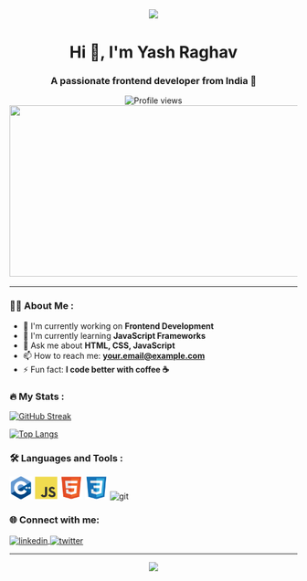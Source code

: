 <div align="center">
  <img src="https://media.giphy.com/media/M9gbBd9nbDrOTu1Mqx/giphy.gif" width="100"/>
</div>

<h1 align="center">Hi 👋, I'm Yash Raghav</h1>
<h3 align="center">A passionate frontend developer from India 🚀</h3>

<div align="center">
  <img src="https://komarev.com/ghpvc/?username=Fr0nSen&label=Profile%20views&color=0e75b6&style=flat" alt="Profile views" />
</div>

<div align="center">
  <img src="https://media.giphy.com/media/dWesBcTLavkZuG35MI/giphy.gif" width="600" height="300"/>
</div>

---
### 👨‍💻 About Me :
- 🔭 I'm currently working on **Frontend Development**
- 🌱 I'm currently learning **JavaScript Frameworks**
- 💬 Ask me about **HTML, CSS, JavaScript**
- 📫 How to reach me: **your.email@example.com**
- ⚡ Fun fact: **I code better with coffee ☕**

### 🔥 My Stats :
[![GitHub Streak](https://github-readme-streak-stats.herokuapp.com/?user=Fr0nSen&theme=dark&background=000000)](https://git.io/streak-stats)

[![Top Langs](https://github-readme-stats.vercel.app/api/top-languages/?username=Fr0nSen&layout=compact&theme=vision-friendly-dark)](https://github.com/anuraghazra/github-readme-stats)

### 🛠 Languages and Tools :
<p align="left">
  <img src="https://raw.githubusercontent.com/devicons/devicon/master/icons/cplusplus/cplusplus-original.svg" alt="cplusplus" width="40" height="40"/>
  <img src="https://raw.githubusercontent.com/devicons/devicon/master/icons/javascript/javascript-original.svg" alt="javascript" width="40" height="40"/>
  <img src="https://raw.githubusercontent.com/devicons/devicon/master/icons/html5/html5-original.svg" alt="html5" width="40" height="40"/>
  <img src="https://raw.githubusercontent.com/devicons/devicon/master/icons/css3/css3-original.svg" alt="css3" width="40" height="40"/>
  <img src="https://www.vectorlogo.zone/logos/git-scm/git-scm-icon.svg" alt="git" width="40" height="40"/>
</p>

### 🌐 Connect with me:
<p align="left">
  <a href="https://linkedin.com/in/your-linkedin" target="blank">
    <img align="center" src="https://raw.githubusercontent.com/rahuldkjain/github-profile-readme-generator/master/src/images/icons/Social/linked-in-alt.svg" alt="linkedin" height="30" width="40" />
  </a>
  <a href="https://twitter.com/your-twitter" target="blank">
    <img align="center" src="https://raw.githubusercontent.com/rahuldkjain/github-profile-readme-generator/master/src/images/icons/Social/twitter.svg" alt="twitter" height="30" width="40" />
  </a>
</p>

---
<div align="center">
  <img src="https://media.giphy.com/media/L8K62iTDkzGX6/giphy.gif" width="200"/>
</div>

